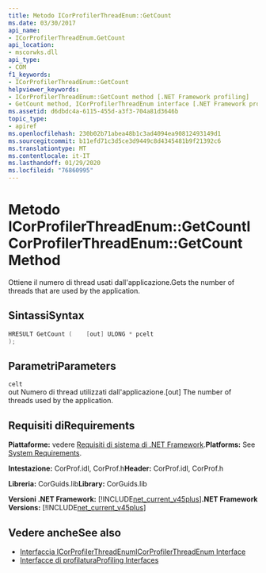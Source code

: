 ```yaml
---
title: Metodo ICorProfilerThreadEnum::GetCount
ms.date: 03/30/2017
api_name:
- ICorProfilerThreadEnum.GetCount
api_location:
- mscorwks.dll
api_type:
- COM
f1_keywords:
- ICorProfilerThreadEnum::GetCount
helpviewer_keywords:
- ICorProfilerThreadEnum::GetCount method [.NET Framework profiling]
- GetCount method, ICorProfilerThreadEnum interface [.NET Framework profiling]
ms.assetid: d6dbdc4a-6115-455d-a3f3-704a81d3646b
topic_type:
- apiref
ms.openlocfilehash: 230b02b71abea48b1c3ad4094ea90812493149d1
ms.sourcegitcommit: b11efd71c3d5ce3d9449c8d4345481b9f21392c6
ms.translationtype: MT
ms.contentlocale: it-IT
ms.lasthandoff: 01/29/2020
ms.locfileid: "76860995"
---
```

# <a name="icorprofilerthreadenumgetcount-method"></a><span data-ttu-id="4f7b0-102">Metodo ICorProfilerThreadEnum::GetCount</span><span class="sxs-lookup"><span data-stu-id="4f7b0-102">ICorProfilerThreadEnum::GetCount Method</span></span>
<span data-ttu-id="4f7b0-103">Ottiene il numero di thread usati dall'applicazione.</span><span class="sxs-lookup"><span data-stu-id="4f7b0-103">Gets the number of threads that are used by the application.</span></span>  
  
## <a name="syntax"></a><span data-ttu-id="4f7b0-104">Sintassi</span><span class="sxs-lookup"><span data-stu-id="4f7b0-104">Syntax</span></span>  
  
```cpp  
HRESULT GetCount (    [out] ULONG * pcelt  
);  
```  
  
## <a name="parameters"></a><span data-ttu-id="4f7b0-105">Parametri</span><span class="sxs-lookup"><span data-stu-id="4f7b0-105">Parameters</span></span>  
 `celt`  
 <span data-ttu-id="4f7b0-106">out Numero di thread utilizzati dall'applicazione.</span><span class="sxs-lookup"><span data-stu-id="4f7b0-106">[out] The number of threads used by the application.</span></span>  
  
## <a name="requirements"></a><span data-ttu-id="4f7b0-107">Requisiti di</span><span class="sxs-lookup"><span data-stu-id="4f7b0-107">Requirements</span></span>  
 <span data-ttu-id="4f7b0-108">**Piattaforme:** vedere [Requisiti di sistema di .NET Framework](../../../../docs/framework/get-started/system-requirements.md).</span><span class="sxs-lookup"><span data-stu-id="4f7b0-108">**Platforms:** See [System Requirements](../../../../docs/framework/get-started/system-requirements.md).</span></span>  
  
 <span data-ttu-id="4f7b0-109">**Intestazione:** CorProf.idl, CorProf.h</span><span class="sxs-lookup"><span data-stu-id="4f7b0-109">**Header:** CorProf.idl, CorProf.h</span></span>  
  
 <span data-ttu-id="4f7b0-110">**Libreria:** CorGuids.lib</span><span class="sxs-lookup"><span data-stu-id="4f7b0-110">**Library:** CorGuids.lib</span></span>  
  
 <span data-ttu-id="4f7b0-111">**Versioni .NET Framework:** [!INCLUDE[net_current_v45plus](../../../../includes/net-current-v45plus-md.md)]</span><span class="sxs-lookup"><span data-stu-id="4f7b0-111">**.NET Framework Versions:** [!INCLUDE[net_current_v45plus](../../../../includes/net-current-v45plus-md.md)]</span></span>  
  
## <a name="see-also"></a><span data-ttu-id="4f7b0-112">Vedere anche</span><span class="sxs-lookup"><span data-stu-id="4f7b0-112">See also</span></span>

- [<span data-ttu-id="4f7b0-113">Interfaccia ICorProfilerThreadEnum</span><span class="sxs-lookup"><span data-stu-id="4f7b0-113">ICorProfilerThreadEnum Interface</span></span>](icorprofilerthreadenum-interface.md)
- [<span data-ttu-id="4f7b0-114">Interfacce di profilatura</span><span class="sxs-lookup"><span data-stu-id="4f7b0-114">Profiling Interfaces</span></span>](profiling-interfaces.md)
